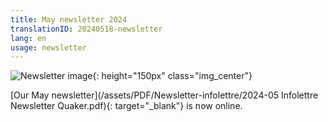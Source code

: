 ```yaml
---
title: May newsletter 2024
translationID: 20240518-newsletter
lang: en
usage: newsletter
---
```

![Newsletter image](/assets/images/email-icon.avif){: height="150px" class="img_center"}

[Our May newsletter](/assets/PDF/Newsletter-infolettre/2024-05 Infolettre Newsletter Quaker.pdf){: target="_blank"} is now online.

